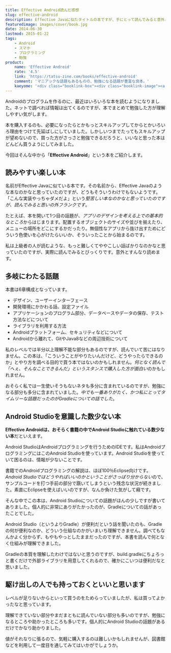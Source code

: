 ```yaml
---
title: Effective Android読んだ感想
slug: effective-android
description: Effective Javaに似たタイトルの本ですが、手にとって読んでみると意外とフランクな感じの面白い本でした。内容の難易度が平易なものから極端に難解なものまでいろいろですが、個人的にGradle関連の話題が非常に勉強になりました。
featuredimage: images/cover/book.jpg
date: 2014-06-30
lastmod: 2015-01-22
tags: 
    - Android
    - スマホ
    - プログラミング
    - 勉強
product:
    name: 'Effective Android'
    rate: '4.5'
    link: 'https://tatsu-zine.com/books/effective-android'
    comment: 'マニアックな話題もあるものの、勉強になる話題が豊富な良本。'
    kaeyome: '<div class="booklink-box"><div class="booklink-image"><a href="https://www.amazon.co.jp/exec/obidos/asin/4844335340/illusionspace-22/" rel="nofollow" target="_blank"><img src="https://ecx.images-amazon.com/images/I/41CE7ad4jUL._SL160_.jpg" style="border: none;" /></a></div><div class="booklink-info"><div class="booklink-name"><a href="https://www.amazon.co.jp/exec/obidos/asin/4844335340/illusionspace-22/" rel="nofollow" target="_blank">Effective Android</a><div class="booklink-powered-date">posted with <a href="https://yomereba.com" rel="nofollow" target="_blank">ヨメレバ</a></div></div><div class="booklink-detail">TechBooster,小太刀御禄,出村成和,重田大助,西岡靖代,宮川大輔,柏本和俊,あんざいゆき,八木俊広,木村尭海,小林慎治,有山圭二,中西良明,わかめ まさひろ,新井祐一,桝井草介,久郷達也,寺園聖文,shige0501,山下智樹,前田章博,秋葉ちひろ,末広尚義,中澤慧,日高正博,塚田翔也,井形圭介,中川幸哉,山崎誠,山下武志,なまそで,橋爪香織,さとうかずのり,l_b__ インプレスジャパン 2014-01-17    </div><div class="booklink-link2"><div class="shoplinkamazon"><a href="https://www.amazon.co.jp/exec/obidos/asin/4844335340/illusionspace-22/" rel="nofollow" target="_blank" title="アマゾン" >Amazonで購入</a></div><div class="shoplinkrakuten"><a href="https://hb.afl.rakuten.co.jp/hgc/11acbc01.369b1bf6.11acbc02.cabf9fe9/?pc=http%3A%2F%2Fbooks.rakuten.co.jp%2Frb%2F12618244%2F%3Fscid%3Daf_ich_link_urltxt%26m%3Dhttp%3A%2F%2Fm.rakuten.co.jp%2Fev%2Fbook%2F" rel="nofollow" target="_blank" title="楽天ブックス" >楽天ブックスで購入</a></div></div></div><div class="booklink-footer"></div></div>'
---
```


Androidのプログラムを作るのに、最近はいろいろな本を読むようになりました。ネットで調べれば情報は出てくるのですが、本でまとめて勉強した方が理解しやすい気がします。

本を購入するのも、必要になったらとかもっとスキルアップしてからとかいろいろ理由をつけて先延ばしにしていました。しかしいつまでたってもスキルアップが望めないので、買った方がさっさと勉強できるだろうと、いいなと思った本はどんどん買うようにしてみました。

今回はそんな中から「<strong>Effective Android</strong>」という本をご紹介します。

## 読みやすい楽しい本

名前がEffective Javaに似ている本です。その名前から、Effective Javaのような本なのかなと思っていたのですが、どうもそういうわけでもないようです。「こんな実装やっちゃダメだよ」という<em>堅苦しい本なのかなと思っていたのですが、読んでみると思いの外フランクです</em>。

たとえば、本を開いて1つ目の話題が、<em>アプリのデザインを考える上での基本的なところ</em>からはじまります。配置するオブジェクトのサイズや並びを揃えたり、メニューの場所をどこにするかだったり。無個性なアプリから抜け出すためにどういう色使いを心がけたらいいか、そういったことから始まるのです。

私は上級者の人が読むような、もっと難しくてややこしい話ばかりなのかなと思っていたのですが、実際に読んでみるとびっくりです。意外とすんなり読めます。

## 多岐にわたる話題

本書は6章構成となっています。

<ul>
<li>デザイン、ユーザーインターフェース</li>
<li>開発環境にかかわる話、設定ファイル</li>
<li>アプリケーションのプログラム部分、データベースやデータの保存、テスト方法などについて</li>
<li>ライブラリを利用する方法</li>
<li>Androidプラットフォーム、セキュリティなどについて</li>
<li>Androidから離れて、GitやJava8などの周辺技術について</li>
</ul>

私のレベルでは半分以上理解不能な部分もあるのですが、読んでいて苦にはなりません。この本は、「こういうことがやりたいんだけど、どうやったらできるのか」とやり方を調べる目的で買う本ではないのかもしれません。<em>何となく読んで「へぇ、そんなことできるんだ」というスタンスで購入した方が面白い</em>のかもしれません。

おそらく私では一生使いそうもないネタも多分に含まれているのですが、勉強になる部分も多分に含まれていました。<em>中でも一番ありがたく、かつ私にとってタイムリーな話題だったのがGradleについての話でした</em>。

## Android Studioを意識した数少ない本

<strong>Effective Androidは、おそらく書籍の中でAndroid Studioに触れている数少ない本</strong>だといえます。

Android StudioはAndroidプログラミングを行うためのIDEです。私はAndroidプログラミングにはこのAndroid Studioを使っています。Android Studioを使っていて困るのは、情報が少ないことです。

書籍でのAndroidプログラミングの解説は、ほぼ100％Eclipse向けです。<em>Android Studioではどうやればいいのかということがさっぱり分からない</em>ので、サンプルコードを打つ手前の部分で躓いてしまうという残念な状況が続きました。素直にEclipseを使えばいいのですが、なんか負けた気がして癪です。

そんな中でこの本は、Android Studioについての話題がほんの少しですが書いてありました。個人的に非常にありがたかったのが、Gradleについての話があったことでした。

Android Studio（というよりGradle）が便利だという話を聞いたのも、Gradleの何が便利なのか、どういう仕組なのかがいまいち理解できません。調べてもなんかよく分からず、もやもやっとしたままだったのですが、本書を読んで何となく仕組みが理解できました。

Gradleの本質を理解したわけではないと思うのですが、build.gradleにちょろっと書くだけで外部ライブラリを用意してくれるので、確かにこいつは便利だなと思いました。

## 駆け出しの人でも持っておくといいと思います

レベルが足りないからといって買うのをためらっていましたが、私は買ってよかったなと思っています。

理解できていない部分やまだまともに読んでいない部分も多いのですが、勉強になるところや助かったところも多いです。個人的にAndroid Studioの話題があるだけでかなり助かりました。

値がそれなりに張るので、気軽に購入するのは難しいかもしれませんが、図書館などを利用して一度目を通してみてはいかがでしょうか。
